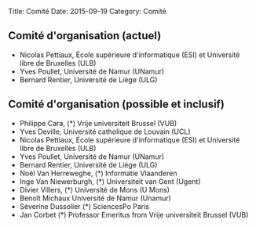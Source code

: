Title: Comité
Date: 2015-09-19
Category: Comité

## Comité d'organisation (actuel)

+	Nicolas Pettiaux, École supérieure d'informatique (ESI) et Université libre de Bruxelles (ULB)
+	Yves Poullet, Université de Namur (UNamur)
+	Bernard Rentier, Université de Liège (ULG)


## Comité d'organisation (possible et inclusif)

+	Philippe Cara, (*) Vrije universiteit Brussel (VUB)
+	Yves Deville, Université catholique de Louvain (UCL)
+	Nicolas Pettiaux, École supérieure d'informatique (ESI) et Université libre de Bruxelles (ULB)
+	Yves Poullet, Université de Namur (UNamur)
+	Bernard Rentier, Université de Liège (ULG)
+	Noël Van Herreweghe, (*) Informatie Vlaanderen
+	Inge Van Niewerburgh, (*) Universiteit van Gent (Ugent)
+	Divier Villers, (*) Université de Mons (U Mons)
+	Benoît Michaux Université de Namur (Unamur)
+	Séverine Dussolier (*) SciencesPo Paris
+	Jan Corbet (*) Professor Emeritus from Vrije universiteit Brussel (VUB)
